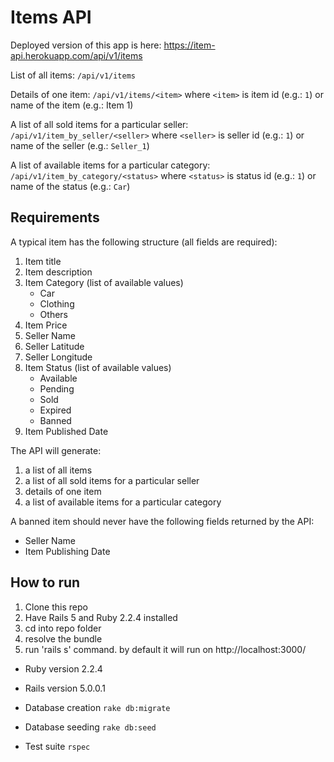 Items API
=========
Deployed version of this app is here:
https://item-api.herokuapp.com/api/v1/items

List of all items: 
`/api/v1/items`

Details of one item:
`/api/v1/items/<item>`
where `<item>` is item id (e.g.: `1`) or name of the item (e.g.: Item 1)

A list of all sold items for a particular seller:
`/api/v1/item_by_seller/<seller>`
where `<seller>` is seller id (e.g.: `1`) or name of the seller (e.g.: `Seller_1`)

A list of available items for a particular category:
`/api/v1/item_by_category/<status>`
where `<status>` is status id (e.g.: `1`) or name of the status (e.g.: `Car`)

Requirements
------------

A typical item has the following structure (all fields are required):

1. Item title
2. Item description
3. Item Category (list of available values)
	* Car
	* Clothing
	* Others
4. Item Price
5. Seller Name
6. Seller Latitude
7. Seller Longitude
8. Item Status (list of available values)
	* Available
	* Pending
	* Sold
	* Expired
	* Banned
9. Item Published Date

The API will generate:

1. a list of all items
2. a list of all sold items for a particular seller
3. details of one item
4. a list of available items for a particular category

A banned item should never have the following fields returned by the API:
* Seller Name
* Item Publishing Date

How to run
----------
1. Clone this repo
2. Have Rails 5 and Ruby 2.2.4 installed
3. cd into repo folder
4. resolve the bundle
5. run 'rails s' command. by default it will run on http://localhost:3000/

* Ruby version
2.2.4

* Rails version
5.0.0.1

* Database creation
`rake db:migrate`

* Database seeding
`rake db:seed`

* Test suite
`rspec`